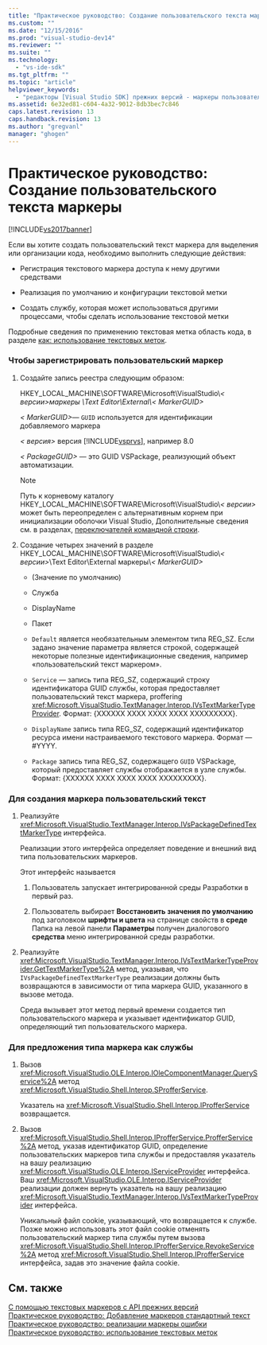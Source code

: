 ```yaml
---
title: "Практическое руководство: Создание пользовательского текста маркеры | Microsoft Docs"
ms.custom: ""
ms.date: "12/15/2016"
ms.prod: "visual-studio-dev14"
ms.reviewer: ""
ms.suite: ""
ms.technology: 
  - "vs-ide-sdk"
ms.tgt_pltfrm: ""
ms.topic: "article"
helpviewer_keywords: 
  - "редакторы [Visual Studio SDK] прежних версий - маркеры пользовательский текст"
ms.assetid: 6e32ed81-c604-4a32-9012-8db3bec7c846
caps.latest.revision: 13
caps.handback.revision: 13
ms.author: "gregvanl"
manager: "ghogen"
---
```

# Практическое руководство: Создание пользовательского текста маркеры
[!INCLUDE[vs2017banner](../code-quality/includes/vs2017banner.md)]

Если вы хотите создать пользовательский текст маркера для выделения или организации кода, необходимо выполнить следующие действия:  
  
-   Регистрация текстового маркера доступа к нему другими средствами  
  
-   Реализация по умолчанию и конфигурации текстовой метки  
  
-   Создать службу, которая может использоваться другими процессами, чтобы сделать использование текстовой метки  
  
 Подробные сведения по применению текстовая метка область кода, в разделе [как: использование текстовых меток](../extensibility/how-to-use-text-markers.md).  
  
### <a name="to-register-a-custom-marker"></a>Чтобы зарегистрировать пользовательский маркер  
  
1.  Создайте запись реестра следующим образом:  
  
     HKEY_LOCAL_MACHINE\SOFTWARE\Microsoft\VisualStudio\\*\< версии>*маркеры \Text Editor\External\\*\< MarkerGUID>*  
  
     *\< MarkerGUID>*— `GUID` используется для идентификации добавляемого маркера  
  
     *\< версия>* версия [!INCLUDE[vsprvs](../code-quality/includes/vsprvs_md.md)], например 8.0  
  
     *\< PackageGUID>* — это GUID VSPackage, реализующий объект автоматизации.  
  
    > [!NOTE]
    >  Путь к корневому каталогу HKEY_LOCAL_MACHINE\SOFTWARE\Microsoft\VisualStudio\\*\< версии>* может быть переопределен с альтернативным корнем при инициализации оболочки Visual Studio, Дополнительные сведения см. в разделах, [переключателей командной строки](../extensibility/command-line-switches-visual-studio-sdk.md).  
  
2.  Создание четырех значений в разделе HKEY_LOCAL_MACHINE\SOFTWARE\Microsoft\VisualStudio\\*\< версии>*\Text Editor\External маркеры\\*\< MarkerGUID>*  
  
    -   (Значение по умолчанию)  
  
    -   Служба  
  
    -   DisplayName  
  
    -   Пакет  
  
    -   `Default` является необязательным элементом типа REG_SZ. Если задано значение параметра является строкой, содержащей некоторые полезные идентификационные сведения, например «пользовательский текст маркером».  
  
    -   `Service` — запись типа REG_SZ, содержащий строку идентификатора GUID службы, которая предоставляет пользовательский текст маркера, proffering <xref:Microsoft.VisualStudio.TextManager.Interop.IVsTextMarkerTypeProvider>. Формат: {XXXXXX XXXX XXXX XXXX XXXXXXXXX}.  
  
    -   `DisplayName` запись типа REG_SZ, содержащий идентификатор ресурса имени настраиваемого текстового маркера. Формат — #YYYY.  
  
    -   `Package` запись типа REG_SZ, содержащего `GUID` VSPackage, который предоставляет службы отображается в узле службы. Формат: {XXXXXX XXXX XXXX XXXX XXXXXXXXX}.  
  
### <a name="to-create-a-custom-text-marker"></a>Для создания маркера пользовательский текст  
  
1.  Реализуйте <xref:Microsoft.VisualStudio.TextManager.Interop.IVsPackageDefinedTextMarkerType> интерфейса.  
  
     Реализации этого интерфейса определяет поведение и внешний вид типа пользовательских маркеров.  
  
     Этот интерфейс называется  
  
    1.  Пользователь запускает интегрированной среды Разработки в первый раз.  
  
    2.  Пользователь выбирает **Восстановить значения по умолчанию** под заголовком **шрифты и цвета** на странице свойств в **среде** Папка на левой панели **Параметры** получен диалогового **средства** меню интегрированной среды разработки.  
  
2.  Реализуйте <xref:Microsoft.VisualStudio.TextManager.Interop.IVsTextMarkerTypeProvider.GetTextMarkerType%2A> метод, указывая, что `IVsPackageDefinedTextMarkerType` реализации должны быть возвращаются в зависимости от типа маркера GUID, указанного в вызове метода.  
  
     Среда вызывает этот метод первый времени создается тип пользовательского маркера и указывает идентификатор GUID, определяющий тип пользовательского маркера.  
  
### <a name="to-proffer-your-marker-type-as-a-service"></a>Для предложения типа маркера как службы  
  
1.  Вызов <xref:Microsoft.VisualStudio.OLE.Interop.IOleComponentManager.QueryService%2A> метод <xref:Microsoft.VisualStudio.Shell.Interop.SProfferService>.  
  
     Указатель на <xref:Microsoft.VisualStudio.Shell.Interop.IProfferService> возвращается.  
  
2.  Вызов <xref:Microsoft.VisualStudio.Shell.Interop.IProfferService.ProfferService%2A> метод, указав идентификатор GUID, определение пользовательских маркеров типа службы и предоставляя указатель на вашу реализацию <xref:Microsoft.VisualStudio.OLE.Interop.IServiceProvider> интерфейса. Ваш <xref:Microsoft.VisualStudio.OLE.Interop.IServiceProvider> реализации должен вернуть указатель на вашу реализацию <xref:Microsoft.VisualStudio.TextManager.Interop.IVsTextMarkerTypeProvider> интерфейса.  
  
     Уникальный файл cookie, указывающий, что возвращается к службе. Позже можно использовать этот файл cookie отменять пользовательский маркер типа службы путем вызова <xref:Microsoft.VisualStudio.Shell.Interop.IProfferService.RevokeService%2A> метод <xref:Microsoft.VisualStudio.Shell.Interop.IProfferService> интерфейса, задав это значение файла cookie.  
  
## <a name="see-also"></a>См. также  
 [С помощью текстовых маркеров с API прежних версий](../extensibility/using-text-markers-with-the-legacy-api.md)   
 [Практическое руководство: Добавление маркеров стандартный текст](../extensibility/how-to-add-standard-text-markers.md)   
 [Практическое руководство: реализации маркеры ошибки](../extensibility/how-to-implement-error-markers.md)   
 [Практическое руководство: использование текстовых меток](../extensibility/how-to-use-text-markers.md)